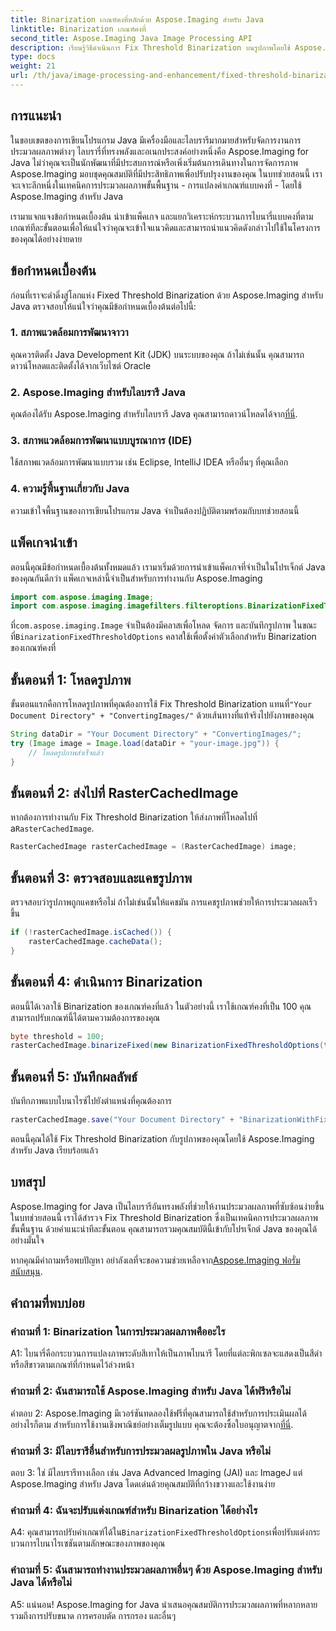 ```yaml
---
title: Binarization เกณฑ์คงที่หลักด้วย Aspose.Imaging สำหรับ Java
linktitle: Binarization เกณฑ์คงที่
second_title: Aspose.Imaging Java Image Processing API
description: เรียนรู้วิธีดำเนินการ Fix Threshold Binarization บนรูปภาพโดยใช้ Aspose.Imaging สำหรับ Java
type: docs
weight: 21
url: /th/java/image-processing-and-enhancement/fixed-threshold-binarization/
---
```

## การแนะนำ

ในขอบเขตของการเขียนโปรแกรม Java มีเครื่องมือและไลบรารีมากมายสำหรับจัดการงานการประมวลผลภาพต่างๆ ไลบรารี่ที่ทรงพลังและอเนกประสงค์อย่างหนึ่งคือ Aspose.Imaging for Java ไม่ว่าคุณจะเป็นนักพัฒนาที่มีประสบการณ์หรือเพิ่งเริ่มต้นการเดินทางในการจัดการภาพ Aspose.Imaging มอบชุดคุณสมบัติที่มีประสิทธิภาพเพื่อปรับปรุงงานของคุณ ในบทช่วยสอนนี้ เราจะเจาะลึกหนึ่งในเทคนิคการประมวลผลภาพขั้นพื้นฐาน - การแปลงค่าเกณฑ์แบบคงที่ - โดยใช้ Aspose.Imaging สำหรับ Java

เรามาแจกแจงข้อกำหนดเบื้องต้น นำเข้าแพ็คเกจ และแยกวิเคราะห์กระบวนการไบนารี่แบบคงที่ตามเกณฑ์ทีละขั้นตอนเพื่อให้แน่ใจว่าคุณจะเข้าใจแนวคิดและสามารถนำแนวคิดดังกล่าวไปใช้ในโครงการของคุณได้อย่างง่ายดาย

## ข้อกำหนดเบื้องต้น

ก่อนที่เราจะดำดิ่งสู่โลกแห่ง Fixed Threshold Binarization ด้วย Aspose.Imaging สำหรับ Java ตรวจสอบให้แน่ใจว่าคุณมีข้อกำหนดเบื้องต้นต่อไปนี้:

### 1. สภาพแวดล้อมการพัฒนาจาวา

คุณควรติดตั้ง Java Development Kit (JDK) บนระบบของคุณ ถ้าไม่เช่นนั้น คุณสามารถดาวน์โหลดและติดตั้งได้จากเว็บไซต์ Oracle

### 2. Aspose.Imaging สำหรับไลบรารี Java

 คุณต้องได้รับ Aspose.Imaging สำหรับไลบรารี Java คุณสามารถดาวน์โหลดได้จาก[ที่นี่](https://releases.aspose.com/imaging/java/).

### 3. สภาพแวดล้อมการพัฒนาแบบบูรณาการ (IDE)

ใช้สภาพแวดล้อมการพัฒนาแบบรวม เช่น Eclipse, IntelliJ IDEA หรืออื่นๆ ที่คุณเลือก

### 4. ความรู้พื้นฐานเกี่ยวกับ Java

ความเข้าใจพื้นฐานของการเขียนโปรแกรม Java จำเป็นต้องปฏิบัติตามพร้อมกับบทช่วยสอนนี้

## แพ็คเกจนำเข้า

ตอนนี้คุณมีข้อกำหนดเบื้องต้นทั้งหมดแล้ว เรามาเริ่มด้วยการนำเข้าแพ็คเกจที่จำเป็นในโปรเจ็กต์ Java ของคุณกันดีกว่า แพ็คเกจเหล่านี้จำเป็นสำหรับการทำงานกับ Aspose.Imaging

```java
import com.aspose.imaging.Image;
import com.aspose.imaging.imagefilters.filteroptions.BinarizationFixedThresholdOptions;
```

 ที่`com.aspose.imaging.Image` จำเป็นต้องมีคลาสเพื่อโหลด จัดการ และบันทึกรูปภาพ ในขณะที่`BinarizationFixedThresholdOptions` คลาสใช้เพื่อตั้งค่าตัวเลือกสำหรับ Binarization ของเกณฑ์คงที่

## ขั้นตอนที่ 1: โหลดรูปภาพ

 ขั้นตอนแรกคือการโหลดรูปภาพที่คุณต้องการใช้ Fix Threshold Binarization แทนที่`"Your Document Directory" + "ConvertingImages/"` ด้วยเส้นทางที่แท้จริงไปยังภาพของคุณ

```java
String dataDir = "Your Document Directory" + "ConvertingImages/";
try (Image image = Image.load(dataDir + "your-image.jpg")) {
    // โหลดรูปภาพสำเร็จแล้ว
}
```

## ขั้นตอนที่ 2: ส่งไปที่ RasterCachedImage

 หากต้องการทำงานกับ Fix Threshold Binarization ให้ส่งภาพที่โหลดไปที่ a`RasterCachedImage`.

```java
RasterCachedImage rasterCachedImage = (RasterCachedImage) image;
```

## ขั้นตอนที่ 3: ตรวจสอบและแคชรูปภาพ

ตรวจสอบว่ารูปภาพถูกแคชหรือไม่ ถ้าไม่เช่นนั้นให้แคชมัน การแคชรูปภาพช่วยให้การประมวลผลเร็วขึ้น

```java
if (!rasterCachedImage.isCached()) {
    rasterCachedImage.cacheData();
}
```

## ขั้นตอนที่ 4: ดำเนินการ Binarization

ตอนนี้ได้เวลาใช้ Binarization ของเกณฑ์คงที่แล้ว ในตัวอย่างนี้ เราใช้เกณฑ์คงที่เป็น 100 คุณสามารถปรับเกณฑ์นี้ได้ตามความต้องการของคุณ

```java
byte threshold = 100;
rasterCachedImage.binarizeFixed(new BinarizationFixedThresholdOptions(threshold));
```

## ขั้นตอนที่ 5: บันทึกผลลัพธ์

บันทึกภาพแบบไบนาไรซ์ไปยังตำแหน่งที่คุณต้องการ

```java
rasterCachedImage.save("Your Document Directory" + "BinarizationWithFixedThreshold_out.jpg");
```

ตอนนี้คุณได้ใช้ Fix Threshold Binarization กับรูปภาพของคุณโดยใช้ Aspose.Imaging สำหรับ Java เรียบร้อยแล้ว

## บทสรุป

Aspose.Imaging for Java เป็นไลบรารีอันทรงพลังที่ช่วยให้งานประมวลผลภาพที่ซับซ้อนง่ายขึ้น ในบทช่วยสอนนี้ เราได้สำรวจ Fix Threshold Binarization ซึ่งเป็นเทคนิคการประมวลผลภาพขั้นพื้นฐาน ด้วยคำแนะนำทีละขั้นตอน คุณสามารถรวมคุณสมบัตินี้เข้ากับโปรเจ็กต์ Java ของคุณได้อย่างมั่นใจ

หากคุณมีคำถามหรือพบปัญหา อย่าลังเลที่จะขอความช่วยเหลือจาก[Aspose.Imaging ฟอรั่มสนับสนุน](https://forum.aspose.com/).

## คำถามที่พบบ่อย

### คำถามที่ 1: Binarization ในการประมวลผลภาพคืออะไร

A1: ไบนารี่คือกระบวนการแปลงภาพระดับสีเทาให้เป็นภาพไบนารี โดยที่แต่ละพิกเซลจะแสดงเป็นสีดำหรือสีขาวตามเกณฑ์ที่กำหนดไว้ล่วงหน้า

### คำถามที่ 2: ฉันสามารถใช้ Aspose.Imaging สำหรับ Java ได้ฟรีหรือไม่

 คำตอบ 2: Aspose.Imaging มีเวอร์ชันทดลองใช้ฟรีที่คุณสามารถใช้สำหรับการประเมินผลได้ อย่างไรก็ตาม สำหรับการใช้งานเชิงพาณิชย์อย่างเต็มรูปแบบ คุณจะต้องซื้อใบอนุญาตจาก[ที่นี่](https://purchase.aspose.com/buy).

### คำถามที่ 3: มีไลบรารีอื่นสำหรับการประมวลผลรูปภาพใน Java หรือไม่

ตอบ 3: ใช่ มีไลบรารีทางเลือก เช่น Java Advanced Imaging (JAI) และ ImageJ แต่ Aspose.Imaging สำหรับ Java โดดเด่นด้วยคุณสมบัติที่กว้างขวางและใช้งานง่าย

### คำถามที่ 4: ฉันจะปรับแต่งเกณฑ์สำหรับ Binarization ได้อย่างไร

 A4: คุณสามารถปรับค่าเกณฑ์ได้ใน`BinarizationFixedThresholdOptions`เพื่อปรับแต่งกระบวนการไบนาไรเซชันตามลักษณะของภาพของคุณ

### คำถามที่ 5: ฉันสามารถทำงานประมวลผลภาพอื่นๆ ด้วย Aspose.Imaging สำหรับ Java ได้หรือไม่

A5: แน่นอน! Aspose.Imaging for Java นำเสนอคุณสมบัติการประมวลผลภาพที่หลากหลาย รวมถึงการปรับขนาด การครอบตัด การกรอง และอื่นๆ